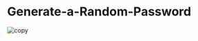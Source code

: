 # Generate-a-Random-Password
![copy](https://user-images.githubusercontent.com/120729282/235302546-98eb06aa-ae06-435e-ab09-9e6e053bb2b9.png)
